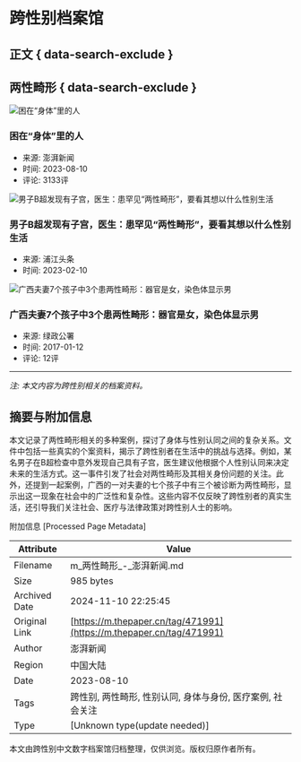 # 跨性别档案馆

## 正文 { data-search-exclude }


## 两性畸形 { data-search-exclude }

![困在“身体”里的人](https://imagecloud.thepaper.cn/thepaper/image/264/816/265.jpg?x-oss-process=image/resize,w_332)

### 困在“身体”里的人
- 来源: 澎湃新闻
- 时间: 2023-08-10
- 评论: 3133评

![男子B超发现有子宫，医生：患罕见“两性畸形”，要看其想以什么性别生活](https://imagecloud.thepaper.cn/thepaper/image/237/899/323.jpg?x-oss-process=image/resize,w_332)

### 男子B超发现有子宫，医生：患罕见“两性畸形”，要看其想以什么性别生活
- 来源: 浦江头条
- 时间: 2023-02-10

![广西夫妻7个孩子中3个患两性畸形：器官是女，染色体显示男](https://image.thepaper.cn/image/5/410/595.jpg?x-oss-process=image/resize,w_332)

### 广西夫妻7个孩子中3个患两性畸形：器官是女，染色体显示男
- 来源: 绿政公署
- 时间: 2017-01-12
- 评论: 12评

--- 

*注: 本文内容为跨性别相关的档案资料。*

## 摘要与附加信息

<!-- tcd_abstract -->
本文记录了两性畸形相关的多种案例，探讨了身体与性别认同之间的复杂关系。文件中包括一些真实的个案资料，揭示了跨性别者在生活中的挑战与选择。例如，某名男子在B超检查中意外发现自己具有子宫，医生建议他根据个人性别认同来决定未来的生活方式。这一事件引发了社会对两性畸形及其相关身份问题的关注。此外，还提到一起案例，广西的一对夫妻的七个孩子中有三个被诊断为两性畸形，显示出这一现象在社会中的广泛性和复杂性。这些内容不仅反映了跨性别者的真实生活，还引导我们关注社会、医疗与法律政策对跨性别人士的影响。
<!-- tcd_abstract_end -->

附加信息 [Processed Page Metadata]

| Attribute       | Value                                  |
|-----------------|----------------------------------------|
| Filename        | m_两性畸形_-_澎湃新闻.md                             |
| Size            | 985 bytes                           |
| Archived Date   | 2024-11-10 22:25:45                             |
| Original Link   | [https://m.thepaper.cn/tag/471991](https://m.thepaper.cn/tag/471991)                       |
| Author          | 澎湃新闻                               |
| Region          | 中国大陆                               |
| Date            | 2023-08-10                                 |
| Tags            | 跨性别, 两性畸形, 性别认同, 身体与身份, 医疗案例, 社会关注                                 |
| Type            | [Unknown type(update needed)]                                 |
<!-- tcd_table_end -->

本文由跨性别中文数字档案馆归档整理，仅供浏览。版权归原作者所有。
